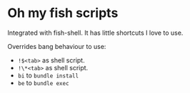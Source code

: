 # Oh my fish scripts


Integrated with fish-shell. It has little shortcuts I love to use.

Overrides bang behaviour to use:

* `!$<tab>` as shell script.
* `!\*<tab>` as shell script.
* `bi` to `bundle install`
* `be` to `bundle exec`


